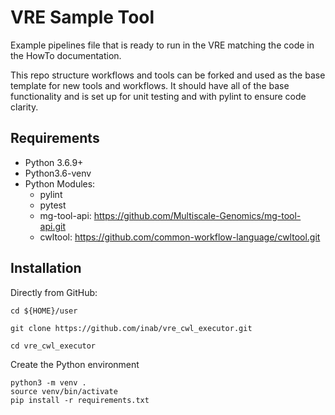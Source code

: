 # VRE Sample Tool

Example pipelines file that is ready to run in the VRE matching the code in the HowTo documentation.

This repo structure workflows and tools can be forked and used as the base template for new tools and workflows. It should have all of the base functionality and is set up for unit testing and with pylint to ensure code clarity.

## Requirements
- Python 3.6.9+
- Python3.6-venv
- Python Modules:
  - pylint
  - pytest
  - mg-tool-api: https://github.com/Multiscale-Genomics/mg-tool-api.git
  - cwltool: https://github.com/common-workflow-language/cwltool.git

Installation
------------

Directly from GitHub:

```
cd ${HOME}/user

git clone https://github.com/inab/vre_cwl_executor.git

cd vre_cwl_executor
```

Create the Python environment

```
python3 -m venv .
source venv/bin/activate
pip install -r requirements.txt
```
